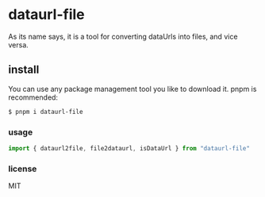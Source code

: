 # dataurl-file

As its name says, it is a tool for converting dataUrls into files, and vice versa.

## install

You can use any package management tool you like to download it. pnpm is recommended:
```bash
$ pnpm i dataurl-file
```

### usage

```ts
import { dataurl2file, file2dataurl, isDataUrl } from "dataurl-file"
```

### license

MIT